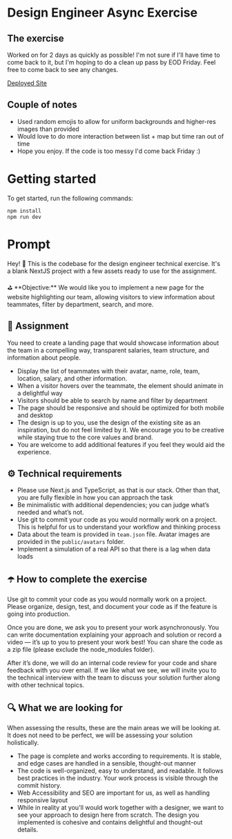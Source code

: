 # Design Engineer Async Exercise

## The exercise

Worked on for 2 days as quickly as possible! I'm not sure if I'll have time to come back to it, but I'm hoping to do a clean up pass by EOD Friday. Feel free to come back to see any changes.

[Deployed Site](https://design-engineer-code-assignment.netlify.app/)

## Couple of notes

- Used random emojis to allow for uniform backgrounds and higher-res images than provided
- Would love to do more interaction between list + map but time ran out of time
- Hope you enjoy. If the code is too messy I'd come back Friday :)

# Getting started

To get started, run the following commands:

```shell
npm install
npm run dev
```

# Prompt

Hey! 👋 This is the codebase for the design engineer technical exercise. It's a blank NextJS project with a few assets ready to use for the assignment.

<aside>
⛳ **Objective:** We would like you to implement a new page for the website highlighting our team, allowing visitors to view information about teammates, filter by department, search, and more.

</aside>

## 🍎 Assignment

You need to create a landing page that would showcase information about the team in a compelling way, transparent salaries, team structure, and information about people.

- Display the list of teammates with their avatar, name, role, team, location, salary, and other information.
- When a visitor hovers over the teammate, the element should animate in a delightful way
- Visitors should be able to search by name and filter by department
- The page should be responsive and should be optimized for both mobile and desktop
- The design is up to you, use the design of the existing site as an inspiration, but do not feel limited by it. We encourage you to be creative while staying true to the core values and brand.
- You are welcome to add additional features if you feel they would aid the experience.

## ⚙️ **Technical requirements**

- Please use Next.js and TypeScript, as that is our stack. Other than that, you are fully flexible in how you can approach the task
- Be minimalistic with additional dependencies; you can judge what’s needed and what’s not.
- Use git to commit your code as you would normally work on a project. This is helpful for us to understand your workflow and thinking process
- Data about the team is provided in `team.json` file. Avatar images are provided in the `public/avatars` folder.
- Implement a simulation of a real API so that there is a lag when data loads

## ☂️ How to complete the exercise

Use git to commit your code as you would normally work on a project. Please organize, design, test, and document your code as if the feature is going into production.

Once you are done, we ask you to present your work asynchronously. You can write documentation explaining your approach and solution or record a video — it’s up to you to present your work best! You can share the code as a zip file (please exclude the node_modules folder).

After it’s done, we will do an internal code review for your code and share feedback with you over email. If we like what we see, we will invite you to the technical interview with the team to discuss your solution further along with other technical topics.

## 🔍 What we are looking for

When assessing the results, these are the main areas we will be looking at. It does not need to be perfect, we will be assessing your solution holistically.

- The page is complete and works according to requirements. It is stable, and edge cases are handled in a sensible, thought-out manner
- The code is well-organized, easy to understand, and readable. It follows best practices in the industry. Your work process is visible through the commit history.
- Web Accessibility and SEO are important for us, as well as handling responsive layout
- While in reality at you'll would work together with a designer, we want to see your approach to design here from scratch. The design you implemented is cohesive and contains delightful and thought-out details.

